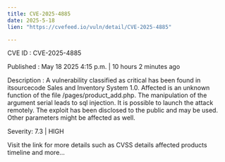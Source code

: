 ```yaml
---
title: CVE-2025-4885
date: 2025-5-18
lien: "https://cvefeed.io/vuln/detail/CVE-2025-4885"

---
```


CVE ID : CVE-2025-4885

Published :  May 18
2025
4:15 p.m. | 10 hours
2 minutes ago

Description : A vulnerability classified as critical has been found in itsourcecode Sales and Inventory System 1.0. Affected is an unknown function of the file /pages/product_add.php. The manipulation of the argument serial leads to sql injection. It is possible to launch the attack remotely. The exploit has been disclosed to the public and may be used. Other parameters might be affected as well.

Severity: 7.3 | HIGH

Visit the link for more details
such as CVSS details
affected products
timeline
and more...
